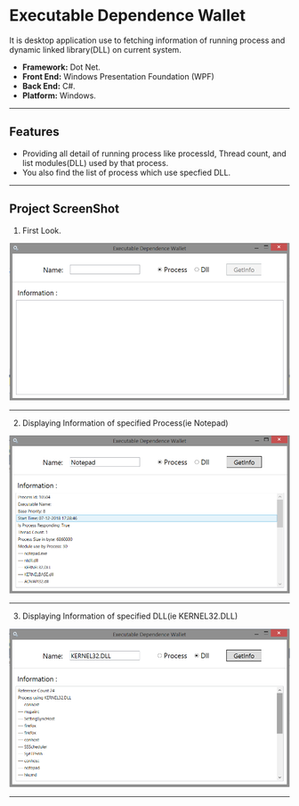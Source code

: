 # Executable Dependence Wallet

It is desktop application use to fetching information of running process and dynamic linked library(DLL) on current system.

- __Framework:__ Dot Net.
- __Front End:__ Windows Presentation Foundation (WPF)
- __Back End:__ C#.
- __Platform:__ Windows.

---

## Features

- Providing all detail of running process like processId, Thread count, and list modules(DLL) used by that process.
- You also find the list of process which use specfied DLL.

---
## Project ScreenShot

1. First Look.

![First Look](Screenshot/EDW1.png)

---

2. Displaying Information of specified Process(ie Notepad)

![displaying Information of process](Screenshot/EDW2.png)

---

3. Displaying Information of specified DLL(ie KERNEL32.DLL)

![Displaying Information of DLL](Screenshot/EDW3.png)

---